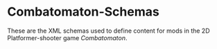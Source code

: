 # Combatomaton-Schemas
These are the XML schemas used to define content for mods in the 2D Platformer-shooter game _Combatomaton_.
